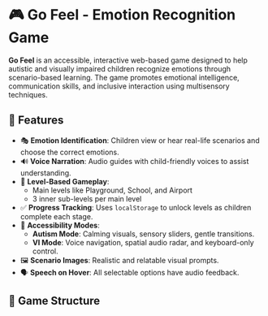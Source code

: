 # 🎮 Go Feel - Emotion Recognition Game

**Go Feel** is an accessible, interactive web-based game designed to help autistic and visually impaired children recognize emotions through scenario-based learning. The game promotes emotional intelligence, communication skills, and inclusive interaction using multisensory techniques.

## 🌈 Features

- 🎭 **Emotion Identification**: Children view or hear real-life scenarios and choose the correct emotions.
- 🔊 **Voice Narration**: Audio guides with child-friendly voices to assist understanding.
- 🧩 **Level-Based Gameplay**:
  - Main levels like Playground, School, and Airport
  - 3 inner sub-levels per main level
- ✅ **Progress Tracking**: Uses `localStorage` to unlock levels as children complete each stage.
- 🧠 **Accessibility Modes**:
  - **Autism Mode**: Calming visuals, sensory sliders, gentle transitions.
  - **VI Mode**: Voice navigation, spatial audio radar, and keyboard-only control.
- 🖼️ **Scenario Images**: Realistic and relatable visual prompts.
- 🗣️ **Speech on Hover**: All selectable options have audio feedback.

## 🧩 Game Structure

